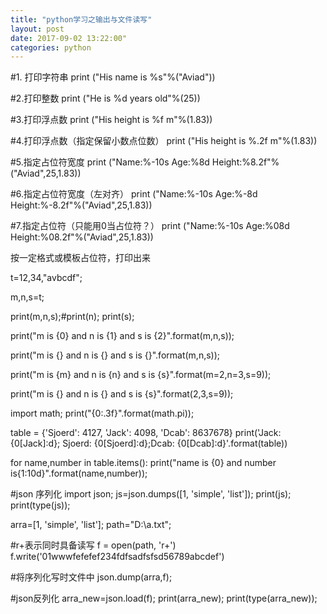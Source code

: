 ```yaml
--- 
title: "python学习之输出与文件读写" 
layout: post 
date: 2017-09-02 13:22:00"
categories: python
---
```



#1. 打印字符串
print ("His name is %s"%("Aviad"))

#2.打印整数
print ("He is %d years old"%(25))

#3.打印浮点数
print ("His height is %f m"%(1.83))

#4.打印浮点数（指定保留小数点位数）
print ("His height is %.2f m"%(1.83))

#5.指定占位符宽度
print ("Name:%-10s Age:%8d Height:%8.2f"%("Aviad",25,1.83))

#6.指定占位符宽度（左对齐）
print ("Name:%-10s Age:%-8d Height:%-8.2f"%("Aviad",25,1.83))

#7.指定占位符（只能用0当占位符？）
print ("Name:%-10s Age:%08d Height:%08.2f"%("Aviad",25,1.83))

 

按一定格式或模板占位符，打印出来

t=12,34,"avbcdf";

m,n,s=t;


print(m,n,s);#print(n); print(s);

print("m is {0} and n is {1} and s is {2}".format(m,n,s));

print("m is {} and n is {} and s is {}".format(m,n,s));

print("m is {m} and n is {n} and s is {s}".format(m=2,n=3,s=9));

print("m is {} and n is {} and s is {s}".format(2,3,s=9));

import math;
print("{0:.3f}".format(math.pi));


table = {'Sjoerd': 4127, 'Jack': 4098, 'Dcab': 8637678}
print('Jack: {0[Jack]:d}; Sjoerd: {0[Sjoerd]:d};Dcab: {0[Dcab]:d}'.format(table))

for name,number in table.items():
    print("name is {0} and number is{1:10d}".format(name,number));




#json 序列化
import json;
js=json.dumps([1, 'simple', 'list']);
print(js);
print(type(js));


arra=[1, 'simple', 'list'];
path="D:\\a.txt";

#r+表示同时具备读写
f = open(path, 'r+')
f.write('01wwwfefefef234fdfsadfsfsd56789abcdef')

#将序列化写时文件中
json.dump(arra,f);

 

#json反列化
arra_new=json.load(f);
print(arra_new);
print(type(arra_new));
